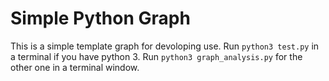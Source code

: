 # Simple Python Graph

This is a simple template graph for devoloping use. Run `python3 test.py` in a terminal if you have python 3. Run `python3 graph_analysis.py` for the other one in a terminal window.
